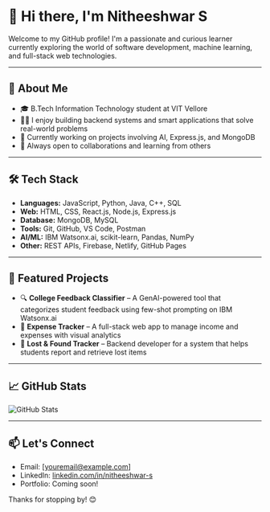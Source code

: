 # 👋 Hi there, I'm Nitheeshwar S

Welcome to my GitHub profile! I'm a passionate and curious learner currently exploring the world of software development, machine learning, and full-stack web technologies.

---

## 🚀 About Me

- 🎓 B.Tech Information Technology student at VIT Vellore  
- 👨‍💻 I enjoy building backend systems and smart applications that solve real-world problems  
- 🌱 Currently working on projects involving AI, Express.js, and MongoDB  
- 🤝 Always open to collaborations and learning from others

---

## 🛠️ Tech Stack

- **Languages:** JavaScript, Python, Java, C++, SQL  
- **Web:** HTML, CSS, React.js, Node.js, Express.js  
- **Database:** MongoDB, MySQL  
- **Tools:** Git, GitHub, VS Code, Postman  
- **AI/ML:** IBM Watsonx.ai, scikit-learn, Pandas, NumPy  
- **Other:** REST APIs, Firebase, Netlify, GitHub Pages

---

## 📂 Featured Projects

- 🔍 **College Feedback Classifier** – A GenAI-powered tool that categorizes student feedback using few-shot prompting on IBM Watsonx.ai  
- 🧾 **Expense Tracker** – A full-stack web app to manage income and expenses with visual analytics  
- 🔎 **Lost & Found Tracker** – Backend developer for a system that helps students report and retrieve lost items

---

## 📈 GitHub Stats

![GitHub Stats](https://github-readme-stats.vercel.app/api?username=NitheeshwarS&show_icons=true&theme=radical)

---

## 📫 Let's Connect

- Email: [youremail@example.com]  
- LinkedIn: [linkedin.com/in/nitheeshwar-s](https://linkedin.com/in/nitheeshwar-s)  
- Portfolio: Coming soon!

Thanks for stopping by! 😊
